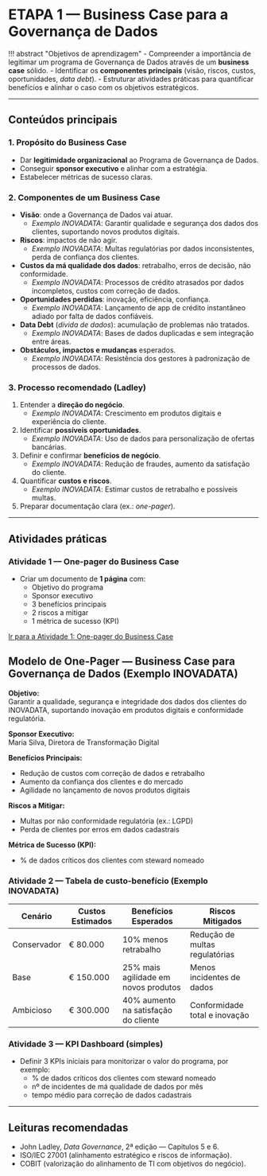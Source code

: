 # ETAPA 1 — Business Case para a Governança de Dados

!!! abstract "Objetivos de aprendizagem"
    - Compreender a importância de legitimar um programa de Governança de Dados através de um **business case** sólido.
    - Identificar os **componentes principais** (visão, riscos, custos, oportunidades, *data debt*).
    - Estruturar atividades práticas para quantificar benefícios e alinhar o caso com os objetivos estratégicos.

---

## Conteúdos principais

### 1. Propósito do Business Case
- Dar **legitimidade organizacional** ao Programa de Governança de Dados.
- Conseguir **sponsor executivo** e alinhar com a estratégia.
- Estabelecer métricas de sucesso claras.

### 2. Componentes de um Business Case
- **Visão**: onde a Governança de Dados vai atuar.
  - *Exemplo INOVADATA*: Garantir qualidade e segurança dos dados dos clientes, suportando novos produtos digitais.
- **Riscos**: impactos de não agir.
  - *Exemplo INOVADATA*: Multas regulatórias por dados inconsistentes, perda de confiança dos clientes.
- **Custos da má qualidade dos dados**: retrabalho, erros de decisão, não conformidade.
  - *Exemplo INOVADATA*: Processos de crédito atrasados por dados incompletos, custos com correção de dados.
- **Oportunidades perdidas**: inovação, eficiência, confiança.
  - *Exemplo INOVADATA*: Lançamento de app de crédito instantâneo adiado por falta de dados confiáveis.
- **Data Debt** (*dívida de dados*): acumulação de problemas não tratados.
  - *Exemplo INOVADATA*: Bases de dados duplicadas e sem integração entre áreas.
- **Obstáculos, impactos e mudanças** esperados.
  - *Exemplo INOVADATA*: Resistência dos gestores à padronização de processos de dados.

### 3. Processo recomendado (Ladley)
1. Entender a **direção do negócio**.
   - *Exemplo INOVADATA*: Crescimento em produtos digitais e experiência do cliente.
2. Identificar **possíveis oportunidades**.
   - *Exemplo INOVADATA*: Uso de dados para personalização de ofertas bancárias.
3. Definir e confirmar **benefícios de negócio**.
   - *Exemplo INOVADATA*: Redução de fraudes, aumento da satisfação do cliente.
4. Quantificar **custos e riscos**.
   - *Exemplo INOVADATA*: Estimar custos de retrabalho e possíveis multas.
5. Preparar documentação clara (ex.: *one-pager*).

---

## Atividades práticas

### Atividade 1 — One-pager do Business Case
- Criar um documento de **1 página** com:
  - Objetivo do programa
  - Sponsor executivo
  - 3 benefícios principais
  - 2 riscos a mitigar
  - 1 métrica de sucesso (KPI)

[Ir para a Atividade 1: One-pager do Business Case](./atividade-onepager-interativo.html)

## Modelo de One-Pager — Business Case para Governança de Dados (Exemplo INOVADATA)

**Objetivo:**  
Garantir a qualidade, segurança e integridade dos dados dos clientes do INOVADATA, suportando inovação em produtos digitais e conformidade regulatória.

**Sponsor Executivo:**  
Maria Silva, Diretora de Transformação Digital

**Benefícios Principais:**  
- Redução de custos com correção de dados e retrabalho
- Aumento da confiança dos clientes e do mercado
- Agilidade no lançamento de novos produtos digitais

**Riscos a Mitigar:**  
- Multas por não conformidade regulatória (ex.: LGPD)
- Perda de clientes por erros em dados cadastrais

**Métrica de Sucesso (KPI):**  
- % de dados críticos dos clientes com steward nomeado

### Atividade 2 — Tabela de custo-benefício (Exemplo INOVADATA)
| Cenário       | Custos Estimados | Benefícios Esperados                 | Riscos Mitigados                   |
|---------------|------------------|--------------------------------------|------------------------------------|
| Conservador   | € 80.000         | 10% menos retrabalho                 | Redução de multas regulatórias     |
| Base          | € 150.000        | 25% mais agilidade em novos produtos | Menos incidentes de dados          |
| Ambicioso     | € 300.000        | 40% aumento na satisfação do cliente | Conformidade total e inovação      |

### Atividade 3 — KPI Dashboard (simples)
- Definir 3 KPIs iniciais para monitorizar o valor do programa, por exemplo:
  - % de dados críticos dos clientes com steward nomeado
  - nº de incidentes de má qualidade de dados por mês
  - tempo médio para correção de dados cadastrais

---

## Leituras recomendadas
- John Ladley, *Data Governance*, 2ª edição — Capítulos 5 e 6.  
- ISO/IEC 27001 (alinhamento estratégico e riscos de informação).  
- COBIT (valorização do alinhamento de TI com objetivos do negócio).
